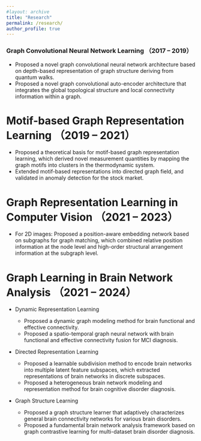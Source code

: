 ```yaml
---
#layout: archive
title: "Research"
permalink: /research/
author_profile: true
---
```



### Graph Convolutional Neural Network Learning （2017 – 2019）

- Proposed a novel graph convolutional neural network architecture based on depth-based representation of graph structure deriving from quantum walks.
- Proposed a novel graph convolutional auto-encoder architecture that integrates the global topological structure and local connectivity information within a graph.


Motif-based Graph Representation Learning	（2019 – 2021）
=====
- Proposed a theoretical basis for motif-based graph representation learning, which derived novel measurement quantities by mapping the graph motifs into clusters in the thermodynamic system.
- Extended motif-based representations into directed graph field, and validated in anomaly detection for the stock market.

  
Graph Representation Learning in Computer Vision	（2021 – 2023）
=====
- For 2D images: Proposed a position-aware embedding network based on subgraphs for graph matching, which combined relative position information at the node level and high-order structural arrangement information at the subgraph level.


Graph Learning in Brain Network Analysis	（2021 – 2024）
=====

- Dynamic Representation Learning
  - Proposed a dynamic graph modeling method for brain functional and effective connectivity.
  - Proposed a spatio-temporal graph neural network with brain functional and effective connectivity fusion for MCI diagnosis.

- Directed Representation Learning
  - Proposed a learnable subdivision method to encode brain networks into multiple latent feature subspaces, which extracted representations of brain networks in discrete subspaces.
  - Proposed a heterogeneous brain network modeling and representation method for brain cognitive disorder diagnosis.


- Graph Structure Learning
  - Proposed a graph structure learner that adaptively characterizes general brain connectivity networks for various brain disorders.
  - Proposed a fundamental brain network analysis framework based on graph contrastive learning for multi-dataset brain disorder diagnosis.

